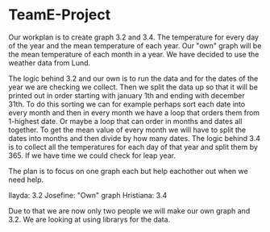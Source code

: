 # TeamE-Project

Our workplan is to create graph 3.2 and 3.4. The temperature for every day of the year and the mean temperature of each year. Our "own" graph will be the mean temperature of each month in a year. We have decided to use the weather data from Lund.

The logic behind 3.2 and our own is to run the data and for the dates of the year we are checking we collect. Then we split the data up so that it will be printed out in order starting with january 1th and ending with december 31th. To do this sorting we can for example perhaps sort each date into every month and then in every month we have a loop that orders them from 1-highest date. Or maybe a loop that can order in months and dates all together. To get the mean value of every month we will have to split the dates into months and then divide by how many dates. The logic behind 3.4 is to collect all the temperatures for each day of that year and split them by 365. If we have time we could check for leap year. 

The plan is to focus on one graph each but help eachother out when we need help.

Ilayda: 3.2
Josefine: "Own" graph
Hristiana: 3.4

Due to that we are now only two people we will make our own graph and 3.2.
We are looking at using librarys for the data.
